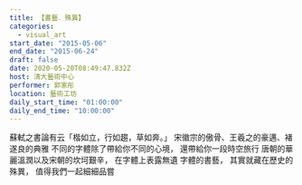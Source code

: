 ```yaml
---
title: 【書藝．殊異】
categories:
  - visual_art
start_date: "2015-05-06"
end_date: "2015-06-24"
draft: false
date: 2020-05-20T08:49:47.832Z
host: 清大藝術中心
performer: 郭家彤
location: 藝術工坊
daily_start_time: "01:00:00"
daily_end_time: "10:00:00"
---
```


蘇軾之書論有云「楷如立，行如趨，草如奔。」 宋徽宗的傲骨、王羲之的豪邁、褚遂良的典雅 不同的字體除了帶給你不同的心境， 還帶給你一段時空旅行 唐朝的華麗溫潤以及宋朝的坎坷艱辛， 在字體上表露無遺 字體的書藝， 其實就藏在歷史的殊異， 值得我們一起細細品嘗